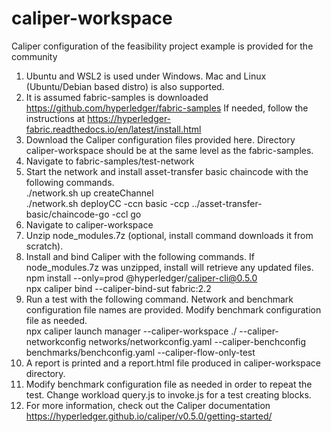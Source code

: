 # caliper-workspace
Caliper configuration of the feasibility project example is provided for the community

1. Ubuntu and WSL2 is used under Windows. Mac and Linux (Ubuntu/Debian based distro) is also supported.
2. It is assumed fabric-samples is downloaded https://github.com/hyperledger/fabric-samples If needed, follow the instructions at https://hyperledger-fabric.readthedocs.io/en/latest/install.html
3. Download the Caliper configuration files provided here. Directory caliper-workspace should be at the same level as the fabric-samples.
4. Navigate to fabric-samples/test-network
5. Start the network and install asset-transfer basic chaincode with the following commands.    
./network.sh up createChannel    
./network.sh deployCC -ccn basic -ccp ../asset-transfer-basic/chaincode-go -ccl go
6. Navigate to caliper-workspace
7. Unzip node_modules.7z (optional, install command downloads it from scratch).
8. Install and bind Caliper with the following commands. If node_modules.7z was unzipped, install will retrieve any updated files.    
npm install --only=prod @hyperledger/caliper-cli@0.5.0    
npx caliper bind --caliper-bind-sut fabric:2.2
9. Run a test with the following command. Network and benchmark configuration file names are provided. Modify benchmark configuration file as needed.    
npx caliper launch manager --caliper-workspace ./ --caliper-networkconfig networks/networkconfig.yaml --caliper-benchconfig benchmarks/benchconfig.yaml --caliper-flow-only-test
10. A report is printed and a report.html file produced in caliper-workspace directory.
11. Modify benchmark configuration file as needed in order to repeat the test. Change workload query.js to invoke.js for a test creating blocks.
12. For more information, check out the Caliper documentation https://hyperledger.github.io/caliper/v0.5.0/getting-started/
